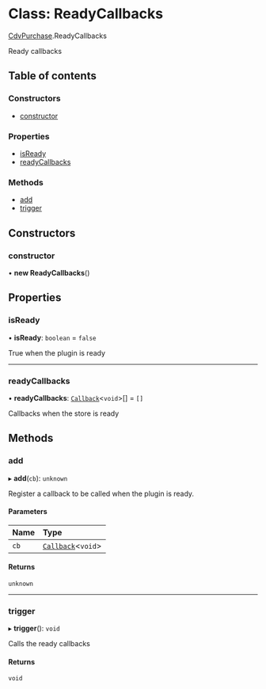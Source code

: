 # Class: ReadyCallbacks

[CdvPurchase](../modules/CdvPurchase.md).ReadyCallbacks

Ready callbacks

## Table of contents

### Constructors

- [constructor](CdvPurchase.ReadyCallbacks.md#constructor)

### Properties

- [isReady](CdvPurchase.ReadyCallbacks.md#isready)
- [readyCallbacks](CdvPurchase.ReadyCallbacks.md#readycallbacks)

### Methods

- [add](CdvPurchase.ReadyCallbacks.md#add)
- [trigger](CdvPurchase.ReadyCallbacks.md#trigger)

## Constructors

### constructor

• **new ReadyCallbacks**()

## Properties

### isReady

• **isReady**: `boolean` = `false`

True when the plugin is ready

___

### readyCallbacks

• **readyCallbacks**: [`Callback`](../modules/CdvPurchase.md#callback)<`void`\>[] = `[]`

Callbacks when the store is ready

## Methods

### add

▸ **add**(`cb`): `unknown`

Register a callback to be called when the plugin is ready.

#### Parameters

| Name | Type |
| :------ | :------ |
| `cb` | [`Callback`](../modules/CdvPurchase.md#callback)<`void`\> |

#### Returns

`unknown`

___

### trigger

▸ **trigger**(): `void`

Calls the ready callbacks

#### Returns

`void`
